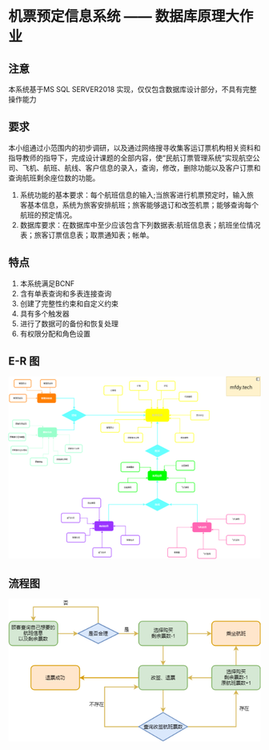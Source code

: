 # 机票预定信息系统 —— 数据库原理大作业


## 注意

本系统基于MS SQL SERVER2018 实现，仅仅包含数据库设计部分，不具有完整操作能力

## 要求

本小组通过小范围内的初步调研，以及通过网络搜寻收集客运订票机构相关资料和指导教师的指导下，完成设计课题的全部内容，使“民航订票管理系统”实现航空公司、飞机、航班、航线、客户信息的录入，查询，修改，删除功能以及客户订票和查询航班剩余座位数的功能。
1. 系统功能的基本要求：每个航班信息的输入;当旅客进行机票预定时，输入旅客基本信息，系统为旅客安排航班；旅客能够退订和改签机票；能够查询每个航班的预定情况。
2. 数据库要求：在数据库中至少应该包含下列数据表:航班信息表；航班坐位情况表；旅客订票信息表；取票通知表；帐单。


## 特点

1. 本系统满足BCNF
2. 含有单表查询和多表连接查询
3. 创建了完整性约束和自定义约束
4. 具有多个触发器
4. 进行了数据可的备份和恢复处理
6. 有权限分配和角色设置

## E-R 图
![](https://github.com/mfdy/Ticket_reservation_information_system-onlysqlserver/blob/master/images/%E6%9C%BA%E7%A5%A8%E9%A2%84%E8%AE%A2%E4%BF%A1%E6%81%AF%E7%B3%BB%E7%BB%9F%E5%AE%8C%E6%95%B4E-R%E5%9B%BE.png)

## 流程图
![](https://github.com/mfdy/Ticket_reservation_information_system-onlysqlserver/blob/master/images/%E6%9C%BA%E7%A5%A8%E9%A2%84%E5%AE%9A%E4%BF%A1%E6%81%AF%E7%B3%BB%E7%BB%9F%E6%B5%81%E7%A8%8B%E5%9B%BE.png)

<br/> <br/>
